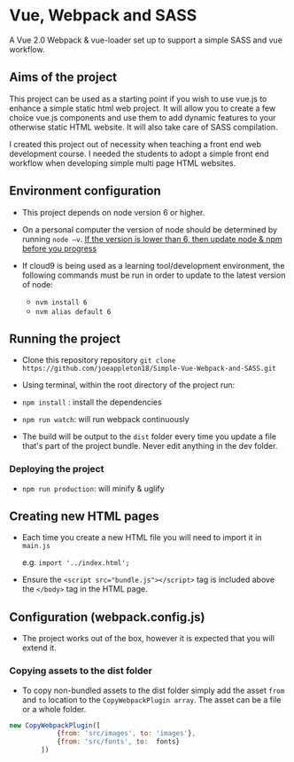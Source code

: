 # Vue, Webpack and SASS

A Vue 2.0 Webpack & vue-loader set up to support a simple SASS and vue workflow. 

## Aims of the project

This project can be used as a starting point if you wish to use vue.js to enhance a simple static html web project. It will allow you to create a few choice vue.js components and use them to add dynamic features to your otherwise static HTML website. It will also take care of SASS compilation. 

I created this project out of necessity when teaching a front end web development course. I needed the students to adopt a simple front end workflow when developing simple multi page HTML websites. 


##  Environment configuration 



- This project depends on node version 6 or higher. 
- On a personal computer the version of node should be determined by running `node –v`.
  [If the version is lower than 6, then update node & npm before you progress]( https://docs.npmjs.com/getting-started/installing-node)

- If cloud9 is being used as a learning tool/development environment, the following commands must be run in order to update to the latest version of node:
  - `nvm install 6`
  - `nvm alias default 6` 



## Running the project 
- Clone this repository repository `git clone https://github.com/joeappleton18/Simple-Vue-Webpack-and-SASS.git`
- Using terminal,  within the root directory of the project run:
- `npm install`  : install the dependencies 
- `npm run watch`: will run webpack continuously 

- The build will be output to the `dist` folder every time you update a file that's part of the 
project bundle. Never edit anything in the dev folder. 

### Deploying the project 

- `npm run production`: will minify & uglify  


## Creating new HTML pages

- Each time you create a new HTML file you will need to import it in `main.js`

  e.g. ``import '../index.html';``

- Ensure the `<script src="bundle.js"></script>` tag is included above the `</body>` tag in the HTML page.


## Configuration (webpack.config.js)

- The project works out of the box, however it is expected that you will extend it.  

### Copying assets to the dist folder 

- To copy non-bundled assets to the dist folder simply add the asset `from` and `to` location to the `CopyWebpackPlugin array`. The asset can be a file or a whole folder. 

```javascript
new CopyWebpackPlugin([
            {from: 'src/images', to: 'images'},
            {from: 'src/fonts', to:  fonts}
        ])
```

























